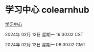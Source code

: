 # 学习中心 colearnhub
[学习中心](http://219.139.197.67:56308/colearnhub/)

2024年 02月 12日 星期一 16:30:02 CST

2024年 02月 12日 星期一 08:30:02 GMT
